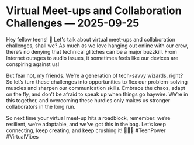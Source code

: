 # Virtual Meet-ups and Collaboration Challenges — 2025-09-25

Hey fellow teens! 🌟 Let's talk about virtual meet-ups and collaboration challenges, shall we? As much as we love hanging out online with our crew, there’s no denying that technical glitches can be a major buzzkill. From Internet outages to audio issues, it sometimes feels like our devices are conspiring against us!

But fear not, my friends. We’re a generation of tech-savvy wizards, right? So let’s turn these challenges into opportunities to flex our problem-solving muscles and sharpen our communication skills. Embrace the chaos, adapt on the fly, and don’t be afraid to speak up when things go haywire. We’re in this together, and overcoming these hurdles only makes us stronger collaborators in the long run.

So next time your virtual meet-up hits a roadblock, remember: we’re resilient, we’re adaptable, and we’ve got this in the bag. Let’s keep connecting, keep creating, and keep crushing it! 💪🏼✨ #TeenPower #VirtualVibes